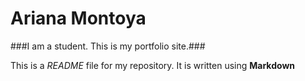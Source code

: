 # Ariana Montoya

###I am a student. This is my portfolio site.###

This is a *README* file for my repository. It is written using **Markdown**

